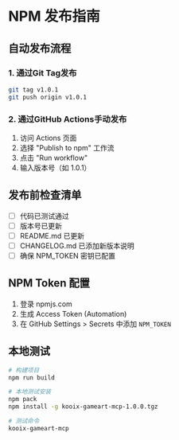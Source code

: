 # NPM 发布指南

## 自动发布流程

### 1. 通过Git Tag发布
```bash
git tag v1.0.1
git push origin v1.0.1
```

### 2. 通过GitHub Actions手动发布
1. 访问 Actions 页面
2. 选择 "Publish to npm" 工作流
3. 点击 "Run workflow"
4. 输入版本号（如 1.0.1）

## 发布前检查清单

- [ ] 代码已测试通过
- [ ] 版本号已更新
- [ ] README.md 已更新
- [ ] CHANGELOG.md 已添加新版本说明
- [ ] 确保 NPM_TOKEN 密钥已配置

## NPM Token 配置

1. 登录 npmjs.com
2. 生成 Access Token (Automation)
3. 在 GitHub Settings > Secrets 中添加 `NPM_TOKEN`

## 本地测试

```bash
# 构建项目
npm run build

# 本地测试安装
npm pack
npm install -g kooix-gameart-mcp-1.0.0.tgz

# 测试命令
kooix-gameart-mcp
```